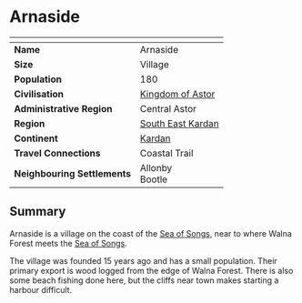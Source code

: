# Arnaside

| []() | |
| --- | --- |
| **Name** | Arnaside |
| **Size** | Village |
| **Population** | 180 |
| **Civilisation** | [Kingdom of Astor](../../README.md) |
| **Administrative Region** | Central Astor |
| **Region** | [South East Kardan](../../../../geography/kardan/south-east-kardan.md) |
| **Continent** | [Kardan](../../../../geography/kardan/README.md) |
| **Travel Connections** | Coastal Trail |
| **Neighbouring Settlements** | Allonby<br />Bootle |

## Summary

Arnaside is a village on the coast of the [Sea of Songs](../../../../geography/sea-of-songs.md), near to where Walna Forest meets the [Sea of Songs](../../../../geography/sea-of-songs.md).

The village was founded 15 years ago and has a small population. Their primary export is wood logged from the edge of Walna Forest. There is also some beach fishing done here, but the cliffs near town makes starting a harbour difficult.
